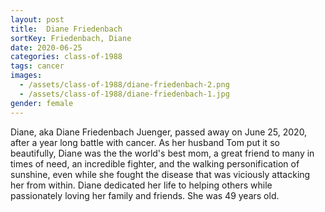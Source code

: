 ```yaml
---
layout: post
title:  Diane Friedenbach
sortKey: Friedenbach, Diane
date: 2020-06-25
categories: class-of-1988
tags: cancer
images:
  - /assets/class-of-1988/diane-friedenbach-2.png
  - /assets/class-of-1988/diane-friedenbach-1.jpg
gender: female
---
```

Diane, aka Diane Friedenbach Juenger, passed away on June 25, 2020, after a year long battle with cancer. As her husband Tom put it so beautifully, Diane was the the world's best mom, a great friend to many in times of need, an incredible fighter, and the walking personification of sunshine, even while she fought the disease that was viciously attacking her from within. Diane dedicated her life to helping others while passionately loving her family and friends. She was 49 years old.

